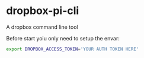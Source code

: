 # dropbox-pi-cli
A dropbox command line tool

Before start yoiu only need to setup the envar:
```bash
export DROPBOX_ACCESS_TOKEN='YOUR AUTH TOKEN HERE'
```
